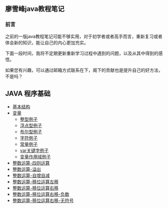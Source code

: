## 廖雪峰java教程笔记

### 前言

之前的一版java教程笔记可能不够实用，对于初学者或者高手而言，重新复习或者体会新的知识，能让自己的内心更加充实。

下面一段时间，我将不定期更新重新学习过程中遇到的问题，以及从其中得到的感悟。


如果您有兴趣，可以通过邮箱方式联系在下，阁下的贡献也是提升自己的好方法，不是吗？


## JAVA 程序基础

- [基本结构](BasicStruct.java)
- [变量](VariableAndDataType.java)
  - [整型例子](IntDemo.java)
  - [浮点型例子](IntDemo.java)
  - [布尔型例子](BooleanDemo.java)
  - [字符例子](CharDemo.java)
  - [常量例子](ConstDemo.java)
  - [var关键字例子](VarDemo.java)
  - [变量作用域例子](VariableScope.java)
- [整数运算-四则运算](IntegerArithmeticDemo1.java)
- [整数运算-溢出](IntegerArithmeticDemo2.java)
- [整数运算-自增自减](IntegerArithmeticDemo3.java)
- [整数运算-移位运算左移](IntegerArithmeticDemo4.java)
- [整数运算-移位运算右移](IntegerArithmeticDemo5.java)
- [整数运算-移位运算右移-负数](IntegerArithmeticDemo6.java)
- [整数运算-移位运算右移-无符号](IntegerArithmeticDemo7.java)